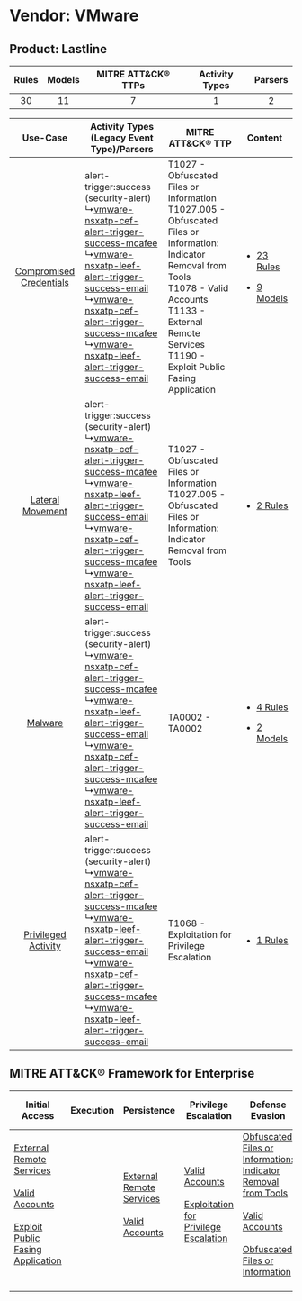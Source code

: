 Vendor: VMware
==============
Product: Lastline
-----------------
| Rules | Models | MITRE ATT&CK® TTPs | Activity Types | Parsers |
|:-----:|:------:|:------------------:|:--------------:|:-------:|
|  30   |   11   |         7          |       1        |    2    |

|    Use-Case    | Activity Types (Legacy Event Type)/Parsers    | MITRE ATT&CK® TTP    | Content    |
|:----:| ---- | ---- | ---- |
| [Compromised Credentials](../../../UseCases/uc_compromised_credentials.md) |  alert-trigger:success (security-alert)<br> ↳[vmware-nsxatp-cef-alert-trigger-success-mcafee](Ps/pC_vmwarensxatpcefalerttriggersuccessmcafee.md)<br> ↳[vmware-nsxatp-leef-alert-trigger-success-email](Ps/pC_vmwarensxatpleefalerttriggersuccessemail.md)<br> ↳[vmware-nsxatp-cef-alert-trigger-success-mcafee](Ps/pC_vmwarensxatpcefalerttriggersuccessmcafee.md)<br> ↳[vmware-nsxatp-leef-alert-trigger-success-email](Ps/pC_vmwarensxatpleefalerttriggersuccessemail.md)<br> | T1027 - Obfuscated Files or Information<br>T1027.005 - Obfuscated Files or Information: Indicator Removal from Tools<br>T1078 - Valid Accounts<br>T1133 - External Remote Services<br>T1190 - Exploit Public Fasing Application<br> | [<ul><li>23 Rules</li></ul><ul><li>9 Models</li></ul>](RM/r_m_vmware_lastline_Compromised_Credentials.md) |
|        [Lateral Movement](../../../UseCases/uc_lateral_movement.md)        |  alert-trigger:success (security-alert)<br> ↳[vmware-nsxatp-cef-alert-trigger-success-mcafee](Ps/pC_vmwarensxatpcefalerttriggersuccessmcafee.md)<br> ↳[vmware-nsxatp-leef-alert-trigger-success-email](Ps/pC_vmwarensxatpleefalerttriggersuccessemail.md)<br> ↳[vmware-nsxatp-cef-alert-trigger-success-mcafee](Ps/pC_vmwarensxatpcefalerttriggersuccessmcafee.md)<br> ↳[vmware-nsxatp-leef-alert-trigger-success-email](Ps/pC_vmwarensxatpleefalerttriggersuccessemail.md)<br> | T1027 - Obfuscated Files or Information<br>T1027.005 - Obfuscated Files or Information: Indicator Removal from Tools<br>    | [<ul><li>2 Rules</li></ul>](RM/r_m_vmware_lastline_Lateral_Movement.md)    |
|    [Malware](../../../UseCases/uc_malware.md)    |  alert-trigger:success (security-alert)<br> ↳[vmware-nsxatp-cef-alert-trigger-success-mcafee](Ps/pC_vmwarensxatpcefalerttriggersuccessmcafee.md)<br> ↳[vmware-nsxatp-leef-alert-trigger-success-email](Ps/pC_vmwarensxatpleefalerttriggersuccessemail.md)<br> ↳[vmware-nsxatp-cef-alert-trigger-success-mcafee](Ps/pC_vmwarensxatpcefalerttriggersuccessmcafee.md)<br> ↳[vmware-nsxatp-leef-alert-trigger-success-email](Ps/pC_vmwarensxatpleefalerttriggersuccessemail.md)<br> | TA0002 - TA0002<br>    | [<ul><li>4 Rules</li></ul><ul><li>2 Models</li></ul>](RM/r_m_vmware_lastline_Malware.md)    |
|     [Privileged Activity](../../../UseCases/uc_privileged_activity.md)     |  alert-trigger:success (security-alert)<br> ↳[vmware-nsxatp-cef-alert-trigger-success-mcafee](Ps/pC_vmwarensxatpcefalerttriggersuccessmcafee.md)<br> ↳[vmware-nsxatp-leef-alert-trigger-success-email](Ps/pC_vmwarensxatpleefalerttriggersuccessemail.md)<br> ↳[vmware-nsxatp-cef-alert-trigger-success-mcafee](Ps/pC_vmwarensxatpcefalerttriggersuccessmcafee.md)<br> ↳[vmware-nsxatp-leef-alert-trigger-success-email](Ps/pC_vmwarensxatpleefalerttriggersuccessemail.md)<br> | T1068 - Exploitation for Privilege Escalation<br>    | [<ul><li>1 Rules</li></ul>](RM/r_m_vmware_lastline_Privileged_Activity.md)    |

MITRE ATT&CK® Framework for Enterprise
--------------------------------------
| Initial Access                                                                                                                                                                                                                         | Execution | Persistence                                                                                                                                      | Privilege Escalation                                                                                                                                          | Defense Evasion                                                                                                                                                                                                                                                               | Credential Access | Discovery | Lateral Movement | Collection | Command and Control | Exfiltration | Impact |
| -------------------------------------------------------------------------------------------------------------------------------------------------------------------------------------------------------------------------------------- | --------- | ------------------------------------------------------------------------------------------------------------------------------------------------ | ------------------------------------------------------------------------------------------------------------------------------------------------------------- | ----------------------------------------------------------------------------------------------------------------------------------------------------------------------------------------------------------------------------------------------------------------------------- | ----------------- | --------- | ---------------- | ---------- | ------------------- | ------------ | ------ |
| [External Remote Services](https://attack.mitre.org/techniques/T1133)<br><br>[Valid Accounts](https://attack.mitre.org/techniques/T1078)<br><br>[Exploit Public Fasing Application](https://attack.mitre.org/techniques/T1190)<br><br> |           | [External Remote Services](https://attack.mitre.org/techniques/T1133)<br><br>[Valid Accounts](https://attack.mitre.org/techniques/T1078)<br><br> | [Valid Accounts](https://attack.mitre.org/techniques/T1078)<br><br>[Exploitation for Privilege Escalation](https://attack.mitre.org/techniques/T1068)<br><br> | [Obfuscated Files or Information: Indicator Removal from Tools](https://attack.mitre.org/techniques/T1027/005)<br><br>[Valid Accounts](https://attack.mitre.org/techniques/T1078)<br><br>[Obfuscated Files or Information](https://attack.mitre.org/techniques/T1027)<br><br> |                   |           |                  |            |                     |              |        |